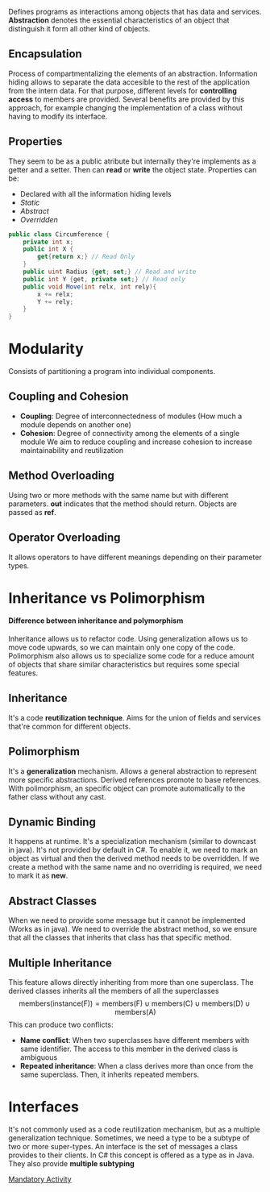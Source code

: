 Defines programs as interactions among objects that has data and services. 
**Abstraction** denotes the essential characteristics of an object that distinguish it form all other kind of objects.

## Encapsulation

Process of compartmentalizing the elements of an abstraction. Information hiding allows to separate the data accesible to the rest of the application from the intern data. For that purpose, different levels for **controlling access** to members are provided. 
Several benefits are provided by this approach, for example changing the implementation of a class without having to modify its interface. 

## Properties

They seem to be as a public atribute but internally they're implements as a getter and a setter. Then can **read** or **write** the object state. Properties can be:
- Declared with all the information hiding levels
- *Static*
- *Abstract*
- *Overridden*

```C#
public class Circumference {
	private int x;
	public int X {
		get{return x;} // Read Only
	}
	public uint Radius {get; set;} // Read and write
	public int Y {get, private set;} // Read only
	public void Move(int relx, int rely){
		x += relx;
		Y += rely;
	}
}
```

# Modularity

Consists of partitioning a program into individual components. 

## Coupling and Cohesion

- **Coupling**: Degree of interconnectedness of modules (How much a module depends on another one)
- **Cohesion**: Degree of connectivity among the elements of a single module
We aim to reduce coupling and increase cohesion to increase maintainability and reutilization

## Method Overloading

Using two or more methods with the same name but with different parameters.
**out** indicates that the method should return. Objects are passed as **ref**.

## Operator Overloading

It allows operators to have different meanings depending on their parameter types.

# Inheritance vs Polimorphism

#### Difference between inheritance and polymorphism

Inheritance allows us to refactor code. Using generalization allows us to move code upwards, so we can maintain only one copy of the code. 
Polimorphism also allows us to specialize some code for a reduce amount of objects that share similar characteristics but requires some special features.

## Inheritance

It's a code **reutilization technique**. Aims for the union of fields and services that're common for different objects.

## Polimorphism

It's a **generalization** mechanism. Allows a general abstraction to represent more specific abstractions. Derived references promote to base references. With polimorphism, an specific object can promote automatically to the father class without any cast.

## Dynamic Binding

It happens at runtime. It's a specialization mechanism (similar to downcast in java). It's not provided by default in C\#. 
To enable it, we need to mark an object as virtual and then the derived method needs to be overridden. If we create a method with the same name and no overriding is required, we need to mark it as **new**.

## Abstract Classes 

When we need to provide some message but it cannot be implemented (Works as in java).
We need to override the abstract method, so we ensure that all the classes that inherits that class has that specific method.

## Multiple Inheritance

This feature allows directly inheriting from more than one superclass. The derived classes inherits all the members of all the superclasses
$$\text{members(instance(F))} = \text{members(F)} \cup \text{members(C)} \cup \text{members(D)} \cup \text{members(A)}  $$
This can produce two conflicts:
- **Name conflict**: When two superclasses have different members with same identifier. The access to this member in the derived class is ambiguous
- **Repeated inheritance**: When a class derives more than once from the same superclass. Then, it inherits repeated members.

# Interfaces

It's not commonly used as a code reutilization mechanism, but as a multiple generalization technique. 
Sometimes, we need a type to be a subtype of two or more super-types. An interface is the set of messages a class provides to their clients. In C\# this concept is offered as a type as in Java. They also provide **multiple subtyping**

[Mandatory Activity](https://www.artima.com/articles/composition-versus-inheritance)


